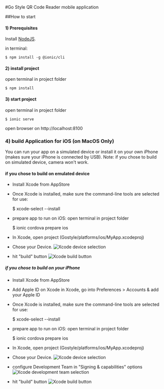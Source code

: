 #Go Style QR Code Reader mobile application

##How to start

#### 1) Prerequisites
Install [NodeJS](https://nodejs.org/en/download/).

in terminal:

    $ npm install -g @ionic/cli
  

#### 2) install project
open terminal in project folder

    $ npm install


#### 3) start project
open terminal in project folder

    $ ionic serve
    
open browser on http://localhost:8100


### 4) build Application for iOS (on MacOS Only)

You can run your app on a simulated device or install it on your own iPhone (makes sure your iPhone is connected by USB). 
Note: if you chose to build on simulated device, camera won't work.


#### if you chose to build on emulated device

- Install Xcode from AppStore

- Once Xcode is installed, make sure the command-line tools are selected for use:

    $ xcode-select --install

- prepare app to run on iOS:
open terminal in project folder

    $ ionic cordova prepare ios

- In Xcode, open project (Gostyle/platforms/ios/MyApp.xcodeproj)

- Chose your Device. 
![Xcode device selection](https://imgur.com/DxXw2GN)

- hit "build" button
![Xcode build button](https://imgur.com/a/vhf4w49)

##### if you chose to build on your iPhone

- Install Xcode from AppStore

- Add Apple ID on Xcode
in Xcode, go into Preferences > Accounts & add your Apple ID

- Once Xcode is installed, make sure the command-line tools are selected for use:

    $ xcode-select --install

- prepare app to run on iOS:
open terminal in project folder

    $ ionic cordova prepare ios

- In Xcode, open project (Gostyle/platforms/ios/MyApp.xcodeproj)

- Chose your Device. 
![Xcode device selection](https://imgur.com/DxXw2GN)

- configure Development Team in "Signing & capabilities" options
![Xcode development team selection](https://imgur.com/dDMiWkl)

- hit "build" button
![Xcode build button](https://imgur.com/a/vhf4w49)


